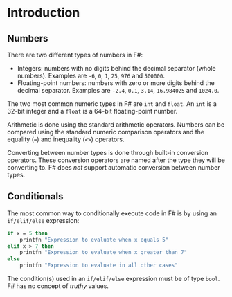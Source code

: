 # Introduction

## Numbers

There are two different types of numbers in F#:

- Integers: numbers with no digits behind the decimal separator (whole numbers). Examples are `-6`, `0`, `1`, `25`, `976` and `500000`.
- Floating-point numbers: numbers with zero or more digits behind the decimal separator. Examples are `-2.4`, `0.1`, `3.14`, `16.984025` and `1024.0`.

The two most common numeric types in F# are `int` and `float`. An `int` is a 32-bit integer and a `float` is a 64-bit floating-point number.

Arithmetic is done using the standard arithmetic operators. Numbers can be compared using the standard numeric comparison operators and the equality (`=`) and inequality (`<>`) operators.

Converting between number types is done through built-in conversion operators. These conversion operators are named after the type they will be converting to. F# does _not_ support automatic conversion between number types.

## Conditionals

The most common way to conditionally execute code in F# is by using an `if/elif/else` expression:

```fsharp
if x = 5 then
    printfn "Expression to evaluate when x equals 5"
elif x > 7 then
    printfn "Expression to evaluate when x greater than 7"
else
    printfn "Expression to evaluate in all other cases"
```

The condition(s) used in an `if/elif/else` expression must be of type `bool`. F# has no concept of _truthy_ values.
